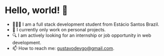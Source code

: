 # Hello, world! 👋

<!--
**gustavodevezas/gustavodevezas** is a ✨ _special_ ✨ repository because its `README.md` (this file) appears on your GitHub profile.
-->

- 👨🏽‍💻 I am a full stack development student from Estácio Santos Brazil.
- 🔭 I currently only work on personal projects.
- 🔍 I am actively looking for an internship or job opportunity in web development.
- 📫 How to reach me: gustavodevgo@gmail.com.
